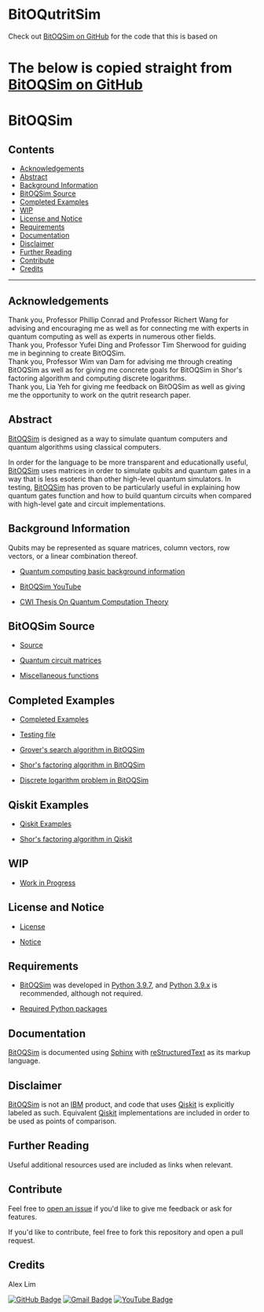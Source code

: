 # BitOQutritSim

Check out [BitOQSim on GitHub](https://github.com/AlexLim-Pro/BitOQSim) for the code that this is based on

# The below is copied straight from [BitOQSim on GitHub](https://github.com/AlexLim-Pro/BitOQSim)

# BitOQSim

## Contents

- [Acknowledgements](#Acknowledgements)
- [Abstract](#Abstract)
- [Background Information](#Background-Information)
- [BitOQSim Source](#BitOQSim-Source)
- [Completed Examples](#Completed-Examples)
- [WIP](#WIP)
- [License and Notice](#License-and-Notice)
- [Requirements](#Requirements)
- [Documentation](#Documentation)
- [Disclaimer](#Disclaimer)
- [Further Reading](#Further-Reading)
- [Contribute](#Contribute)
- [Credits](#Credits)

***

## Acknowledgements
Thank you, Professor Phillip Conrad and Professor Richert Wang for advising and
encouraging me as well as for connecting me with experts in quantum computing
as well as experts in numerous other fields.
<br />
Thank you, Professor Yufei Ding and Professor Tim Sherwood for guiding me in
beginning to create BitOQSim.
<br />
Thank you, Professor Wim van Dam for advising me through creating BitOQSim as
well as for giving me concrete goals for BitOQSim in Shor's factoring algorithm
and computing discrete logarithms.
<br />
Thank you, Lia Yeh for giving me feedback on BitOQSim as well as giving me the
opportunity to work on the qutrit research paper.

## Abstract

[BitOQSim](https://github.com/AlexLim-Pro/BitOQSim.git) is designed as a way to
simulate quantum computers and quantum algorithms using classical computers.

In order for the language to be more transparent and educationally useful,
[BitOQSim](https://github.com/AlexLim-Pro/BitOQSim.git) uses matrices in order
to simulate qubits and quantum gates in a way that is less esoteric than other
high-level quantum simulators.  In testing,
[BitOQSim](https://github.com/AlexLim-Pro/BitOQSim.git) has proven to be
particularly useful in explaining how quantum gates function and how to build
quantum circuits when compared with high-level gate and circuit
implementations.

## Background Information

Qubits may be represented as square matrices, column vectors, row vectors,
or a linear combination thereof.

* [Quantum computing basic background information](BACKGROUND.md)

* [BitOQSim YouTube](https://www.youtube.com/channel/UCky0mdk2W1a1gBzre_CYowQ)

* [CWI Thesis On Quantum Computation Theory](https://www.illc.uva.nl/Research/Publications/Dissertations/DS-2002-04.text.pdf)

## BitOQSim Source

* [Source](src)

* [Quantum circuit matrices](src/QuantumCircuitMatrix.py)

* [Miscellaneous functions](src/MiscFunctions.py)

## Completed Examples

* [Completed Examples](CompletedExamples)

* [Testing file](TestFile.py)

* [Grover's search algorithm in BitOQSim](CompletedExamples/GroverSearchAlgorithm.py)

* [Shor's factoring algorithm in BitOQSim](CompletedExamples/ShorFactoringAlgorithm.py)

* [Discrete logarithm problem in BitOQSim](CompletedExamples/ComputingDiscreteLogarithms.py)

## Qiskit Examples

* [Qiskit Examples](QiskitExamples)

* [Shor's factoring algorithm in Qiskit](QiskitExamples/QiskitShorFactoringAlgorithm.py)

## WIP

* [Work in Progress](WIP)

## License and Notice

* [License](LICENSE)

* [Notice](NOTICE)

## Requirements

* [BitOQSim](https://github.com/AlexLim-Pro/BitOQSim.git) was developed in
[Python 3.9.7](https://www.python.org/downloads/release/python-397/), and 
[Python 3.9.x](https://www.python.org/dev/peps/pep-0596/) is recommended,
although not required.

* [Required Python packages](requirement.txt)

## Documentation

[BitOQSim](https://github.com/AlexLim-Pro/BitOQSim.git) is documented using
[Sphinx](https://www.sphinx-doc.org/en/master/) with
[reStructuredText](https://docutils.sourceforge.io/rst.html)
as its markup language.

## Disclaimer

[BitOQSim](https://github.com/AlexLim-Pro/BitOQSim.git) is not an
[IBM](https://www.ibm.com/us-en/) product, and code that uses
[Qiskit](https://qiskit.org/) is explicitly labeled as such.  Equivalent
[Qiskit](https://qiskit.org/) implementations are included in order to be used
as points of comparison.

## Further Reading

Useful additional resources used are included as links when relevant.

## Contribute

Feel free to [open an issue](https://github.com/AlexLim-Pro/BitOQSim/issues/new)
if you'd like to give me feedback or ask for features.

If you'd like to contribute, feel free to fork this repository and open a pull
request.

## Credits

Alex Lim

[![GitHub Badge](https://img.shields.io/badge/GitHub-100000?style=for-the-badge&logo=github&logoColor=white)](https://github.com/AlexLim-Pro)
[![Gmail Badge](https://img.shields.io/badge/Gmail-D14836?style=for-the-badge&logo=gmail&logoColor=white)](mailto:alex@virtueware.com)
[![YouTube Badge](https://img.shields.io/badge/YouTube-%23FF0000.svg?style=for-the-badge&logo=YouTube&logoColor=white)](https://www.youtube.com/channel/UCky0mdk2W1a1gBzre_CYowQ)